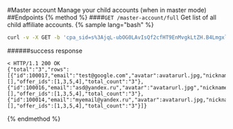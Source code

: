 #Master account
Manage your child accounts (when in master mode)
##Endpoints
{% method %}
####`GET /master-account/full`
Get list of all child affiliate accounts.
{% sample lang="bash" %}
```bash
curl -v -X GET -b 'cpa_sid=s%3AjqL-ubOG0LAvIsQf2cfHT9EnMvgkLtZH.B4LmgxlrTpnmmHD6VXxVdTbwIkWuZOQ2ZtK1%2FQnMKys' https://dashboard.rocketprofit.com/v2/master-account
```
######success response
```
< HTTP/1.1 200 OK
{"total":"3","rows":[{"id":100017,"email":"test@google.com","avatar":avatarurl.jpg,"nickname":"test","answered_poll_ids":[],"offer_ids":[1,3,5,4],"total_count":"3"},{"id":100016,"email":"asd@yandex.ru","avatar":"avatarurl.jpg","nickname":"lol","answered_poll_ids":[],"offer_ids":[1,3,5,4],"total_count":"3"},{"id":100014,"email":"myemail@yandex.ru","avatar":avatarurl.jpg,"nickname":"asd","answered_poll_ids":[],"offer_ids":[1,3,5,4],"total_count":"3"}]}
```
{% endmethod %}

